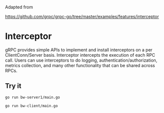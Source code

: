 Adapted from 

https://github.com/grpc/grpc-go/tree/master/examples/features/interceptor

# Interceptor

gRPC provides simple APIs to implement and install interceptors on a per
ClientConn/Server basis. Interceptor intercepts the execution of each RPC call.
Users can use interceptors to do logging, authentication/authorization, metrics
collection, and many other functionality that can be shared across RPCs.

## Try it

```
go run bw-server1/main.go
```

```
go run bw-client/main.go
